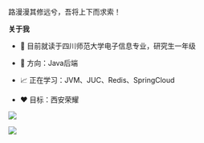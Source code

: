 路漫漫其修远兮，吾将上下而求索！

**关于我**

- 💬 目前就读于四川师范大学电子信息专业，研究生一年级

- 💼 方向：Java后端

- 📈 正在学习：JVM、JUC、Redis、SpringCloud

- ❤️ 目标：西安荣耀

![](https://github-readme-stats.vercel.app/api?username=ZhaoMeng0918&show_icons=true&count_private=true)

![](https://github-readme-stats.vercel.app/api/wakatime?username=ZhaoMeng0918&layout=compact&langs_count=8&theme=tokyonight&v=2)
